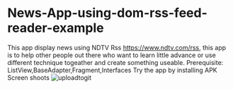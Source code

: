 # News-App-using-dom-rss-feed-reader-example
This app display news using NDTV Rss https://www.ndtv.com/rss, this app is to help other people out there who want to learn little advance
or use different technique togeather and create something useable.
Prerequisite: ListView,BaseAdapter,Fragment,Interfaces
Try the app by installing APK
Screen shoots 
![uploadtogit](https://user-images.githubusercontent.com/19230678/31076628-8cb63cd8-a794-11e7-970c-6ba97dc66040.png)


